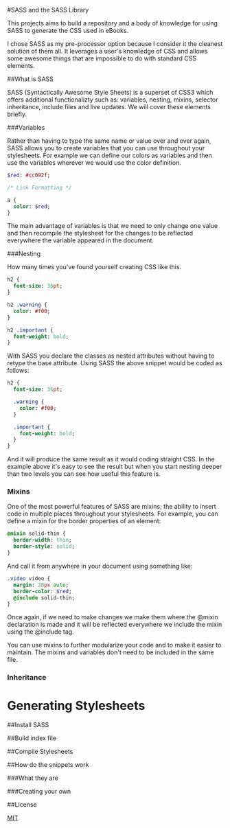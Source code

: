 #SASS and the SASS Library

This projects aims to build a repository and a body of knowledge for using SASS to generate the CSS used in eBooks. 

I chose SASS as my pre-processor option because I consider it the cleanest solution of them all. It leverages a user's knowledge of CSS and allows some awesome things that are impossible to do with standard CSS elements. 

##What is SASS

SASS (Syntactically Awesome Style Sheets) is a superset of CSS3 which offers additional functionalizty such as: variables, nesting, mixins, selector inheritance, include files and live updates. We will cover these elements briefly.

###Variables

Rather than having to type the same name or value over and over again, SASS allows you to create variables that you can use throughout your stylesheets. For example we can define our colors as variables and then use the variables wherever we would use the color definition. 

```sass
$red: #cc092f;

/* Link Formatting */

a {
  color: $red;
}
```

The main advantage of variables is that we need to only change one value and then recompile the stylesheet for the changes to be reflected everywhere the variable appeared in the document. 

###Nesting

How many times you've found yourself creating CSS like this.

```sass
h2 {
  font-size: 36pt;
}

h2 .warning {
  color: #f00;
}

h2 .important {
  font-weight: bold;
}
```

With SASS you declare the classes as nested attributes without having to retype the base attribute. Using SASS the above snippet would be coded as follows:

```sass
h2 {
  font-size: 36pt;

  .warning {
    color: #f00;
  }

  .important {
    font-weight: bold;
  }
}
```
And it will produce the same result as it would coding straight CSS. In the example above it's easy to see the result but when you start nesting deeper than two levels you can see how useful this feature is.

### Mixins

One of the most powerful features of SASS are mixins; the ability to insert code in multiple places throughout your stylesheets. For example, you can define a mixin for the border properties of an element:

```sass
@mixin solid-thin {
  border-width: thin;
  border-style: solid;
}
```

And call it from anywhere in your document using something like:

```sass
.video video {
  margin: 20px auto;
  border-color: $red;
  @include solid-thin;
}
```

Once again, if we need to make changes we make them where the @mixin declaration is made and it will be reflected everywhere we include the mixin using the @include tag.

You can use mixins to further modularize your code and to make it easier to maintain. The mixins and variables don't need to be included in the same file. 
### Inheritance

# Generating Stylesheets

##Install SASS

##Build index file

##Compile Stylesheets

##How do the snippets work

###What they are

###Creating your own

##License

[MIT](http://caraya.mit-license.org/) 
